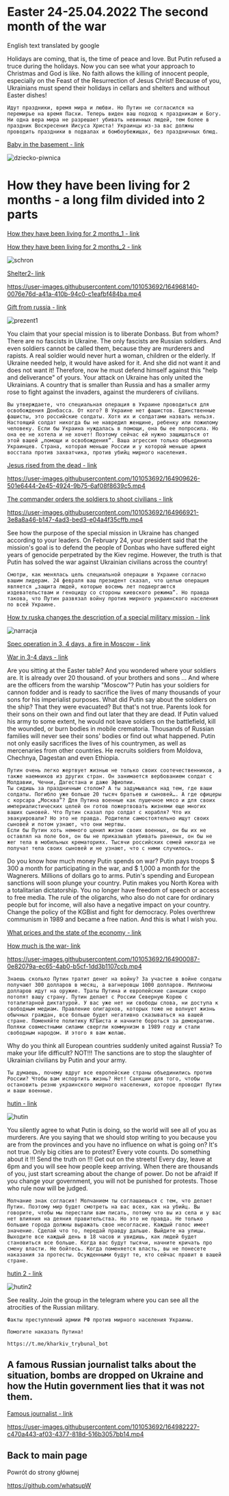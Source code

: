# Easter 24-25.04.2022 The second month of the war

English text translated by google

Holidays are coming, that is, the time of peace and love. But Putin refused a truce during the holidays. Now you can see what your approach to Christmas and God is like. No faith allows the killing of innocent people, especially on the Feast of the Resurrection of Jesus Christ! Because of you, Ukrainians must spend their holidays in cellars and shelters and without Easter dishes!

```
Идут праздники, время мира и любви. Но Путин не согласился на перемирье на время Пасхи. Теперь виден ваш подход к праздникам и Богу. Ни одна вера мира не разрешает убивать невинных людей, тем более в праздник Воскресения Иисуса Христа! Украинцы из-за вас должны проводить праздники в подвалах и бомбоубежищах, без праздничных блюд.
```

[Baby in the basement - link](https://user-images.githubusercontent.com/101053692/164890233-408d075a-ac6e-45e2-9975-24762b478e97.jpg?raw=true)

![dziecko-piwnica](https://user-images.githubusercontent.com/101053692/164890233-408d075a-ac6e-45e2-9975-24762b478e97.jpg)

# How they have been living for 2 months - a long film divided into 2 parts

[How they have been living for 2 months_1 - link](https://github.com/whatsupW/whatsupW/blob/main/img/5/Azov_schron1.mp4?raw=true)

[How they have been living for 2 months_2 - link](https://github.com/whatsupW/whatsupW/blob/main/img/5/Azov_schron2.mp4?raw=true)     

![schron](https://user-images.githubusercontent.com/101053692/164916170-794de9cd-3ee9-4bc8-9881-0071f1035b93.JPG?raw=true)

[ Shelter2- link](https://github.com/whatsupW/whatsupW/blob/main/img/5/schron2.mp4?raw=true)

https://user-images.githubusercontent.com/101053692/164968140-0076e76d-a41a-410b-94c0-c1eafbf484ba.mp4

[ Gift from russia - link](https://user-images.githubusercontent.com/101053692/164890252-9c6233d6-8535-49e6-bcaa-eb987a3a0213.jpg?raw=true)

![prezent1](https://user-images.githubusercontent.com/101053692/164890252-9c6233d6-8535-49e6-bcaa-eb987a3a0213.jpg)

You claim that your special mission is to liberate Donbass. But from whom? There are no fascists in Ukraine. The only fascists are Russian soldiers. And even soldiers cannot be called them, because they are murderers and rapists. A real soldier would never hurt a woman, children or the elderly. If Ukraine needed help, it would have asked for it. And she did not want it and does not want it! Therefore, now he must defend himself against this "help and deliverance" of yours.
Your attack on Ukraine has only united the Ukrainians. A country that is smaller than Russia and has a smaller army rose to fight against the invaders, against the murderers of civilians.

```
Вы утверждаете, что специальная операция в Украине проводиться для освобождения Донбасса. От кого? В Украине нет фашистов. Единственные фашисты, это российские солдаты. Хотя их и солдатами назвать нельзя. Настоящий солдат никогда бы не навредил женщине, ребенку или пожилому человеку. Если бы Украина нуждалась в помощи, она бы ее попросила. Но она ее не хотела и не хочет! Поэтому сейчас ей нужно защищаться от этой вашей „помощи и освобождения”. Ваша агрессия только объединила Украинцев. Страна, которая меньше России и у которой меньше армия восстала против захватчика, против убийц мирного населения. 
```

[ Jesus rised from the dead - link](https://github.com/whatsupW/whatsupW/blob/main/img/5/Jezus_zmartwychwsa%C5%82.mp4?raw=true)

https://user-images.githubusercontent.com/101053692/164909626-501e6444-2e45-4924-9b75-6af08f8639c5.mp4

[ The commander orders the soldiers to shoot civilians - link](https://github.com/whatsupW/whatsupW/blob/main/img/5/Zolnierze.mp4?raw=true)

https://user-images.githubusercontent.com/101053692/164966921-3e8a8a46-b147-4ad3-bed3-e04a4f35cffb.mp4

See how the purpose of the special mission in Ukraine has changed according to your leaders. On February 24, your president said that the mission's goal is to defend the people of Donbas who have suffered eight years of genocide perpetrated by the Kiev regime. However, the truth is that Putin has solved the war against Ukrainian civilians across the country!

```
Смотри, как менялась цель специальной операции в Украине согласно вашим лидерам. 24 февраля ваш президент сказал, что целью операция является „защита людей, которые восемь лет подвергаются издевательствам и геноциду со стороны киевского режима”. Но правда такова, что Путин развязал войну против мирного украинского населения по всей Украине.   
```
[ How tv ruska changes the description of a special military mission - link](https://user-images.githubusercontent.com/101053692/164890251-ecaae12a-e3ae-4a45-a4d7-c06ef6102351.jpg?raw=true)

![narracja](https://user-images.githubusercontent.com/101053692/164890251-ecaae12a-e3ae-4a45-a4d7-c06ef6102351.jpg)


[ Spec operation in 3, 4 days, a fire in Moscow - link](https://github.com/whatsupW/whatsupW/blob/main/img/5/3-4dni.mp4?raw=true)

[ War in 3-4 days - link](https://user-images.githubusercontent.com/101053692/164890263-c86a7ffe-3f88-4f74-a586-4f7fd132f608.mp4?raw=true)


Are you sitting at the Easter table? And you wondered where your soldiers are. It is already over 20 thousand. of your brothers and sons ... And where are the officers from the warship "Moscow"? Putin has your soldiers for cannon fodder and is ready to sacrifice the lives of many thousands of your sons for his imperialist purposes. What did Putin say about the soldiers on the ship? That they were evacuated? But that's not true. Parents look for their sons on their own and find out later that they are dead.
If Putin valued his army to some extent, he would not leave soldiers on the battlefield, kill the wounded, or burn bodies in mobile crematoria. Thousands of Russian families will never see their sons' bodies or find out what happened.
Putin not only easily sacrifices the lives of his countrymen, as well as mercenaries from other countries. He recruits soldiers from Moldova, Chechnya, Dagestan and even Ethiopia.

```
Путин очень легко жертвует жизнью не только своих соотечественников, а также наемников из других стран. Он занимается вербованием солдат с Молдавии, Чечни, Дагестана и даже Эфиопии. 
Ты сидишь за праздничным столом? А ты задумывался над тем, где ваши солдаты. Погибло уже больше 20 тысяч братьев и сыновей…. А где офицеры с корсара „Москва”? Для Путина военные как пушечное мясо и для своих империалистических целей он готов пожертвовать жизнями еще многих ваших сыновей. Что Путин сказал про солдат с корабля? Что их эвакуировали? Но это не правда. Родители самостоятельно ищут своих сыновей и потом узнают, что они мертвы. 
Если бы Путин хоть немного ценил жизни своих военных, он бы их не оставлял на поле боя, он бы не приказывал убивать раненых, он бы не жег тела в мобильных крематориях. Тысячи российских семей никогда не получат тела своих сыновей и не узнают, что с ними случилось.
```

Do you know how much money Putin spends on war? Putin pays troops $ 300 a month for participating in the war, and $ 1,000 a month for the Wagnerers. Millions of dollars go to arms. Putin's spending and European sanctions will soon plunge your country. Putin makes you North Korea with a totalitarian dictatorship. You no longer have freedom of speech or access to free media. The rule of the oligarchs, who also do not care for ordinary people but for income, will also have a negative impact on your country. Change the policy of the KGBist and fight for democracy.
Poles overthrew communism in 1989 and became a free nation. And this is what I wish you.

[ What prices and the state of the economy - link](https://github.com/whatsupW/whatsupW/blob/main/img/5/Ceny.mp4?raw=true)

[ How much is the war- link](https://github.com/whatsupW/whatsupW/blob/main/img/3/1-ile_kosztuje-wojna.mp4?raw=true)

https://user-images.githubusercontent.com/101053692/164900087-0e82079a-ec65-4ab0-b5cf-1dd3b1107ccb.mp4


```
Знаешь сколько Путин тратит денег на войну? За участие в войне солдаты получают 300 долларов в месяц, а вагнеровцы 1000 долларов. Миллионы долларов идут на оружие. Траты Путина и европейские санкции скоро потопят вашу страну. Путин делает с России Северную Корею с тоталитарной диктатурой. У вас уже нет ни свободы слова, ни доступа к свободным медиам. Правление олигархов, которых тоже не волнует жизнь обычных граждан, все больше будет негативно сказываться на вашей стране. Поменяйте политику КГБиста и начните бороться за демократию. 
Поляки совместными силами свергли коммунизм в 1989 году и стали свободным народом. И этого я вам желаю. 
```

Why do you think all European countries suddenly united against Russia? To make your life difficult? NOT!!! The sanctions are to stop the slaughter of Ukrainian civilians by Putin and your army.

```
Ты думаешь, почему вдруг все европейские страны объединились против России? Чтобы вам испортить жизнь? Нет! Санкции для того, чтобы остановить резню украинского мирного населения, которое проводит Путин и ваши военные. 
```

[ hutin - link](https://github.com/whatsupW/whatsupW/blob/main/img/5/hutin.jpg?raw=true)

![hutin](https://github.com/whatsupW/whatsupW/blob/main/img/5/hutin.jpg)

You silently agree to what Putin is doing, so the world will see all of you as murderers. Are you saying that we should stop writing to you because you are from the provinces and you have no influence on what is going on? It's not true. Only big cities are to protest? Every vote counts. Do something about it !!! Send the truth on !!! Get out on the streets! Every day, leave at 6pm and you will see how people keep arriving. When there are thousands of you, just start screaming about the change of power. Do not be afraid! If you change your government, you will not be punished for protests. Those who rule now will be judged.

```
Молчание знак согласия! Молчанием ты соглашаешься с тем, что делает Путин. Поэтому мир будет смотреть на вас всех, как на убийц. Вы говорите, чтобы мы перестали вам писать, потому что вы из села и у вас нет влияния на деяния правительства. Но это не правда. Не только большие города должны выражать свое несогласие. Каждый голос имеет значение. Сделай что то, передай правду дальше. Выйдите на улицы. Выходите все каждый день в 18 часов и увидишь, как людей будет становиться все больше. Когда вас будут тысячи, начните кричать про смену власти. Не бойтесь. Когда поменяется власть, вы не понесете наказания за протесты. Осужденными будут те, кто сейчас правит в вашей стране.
```

[ hutin 2 - link](https://github.com/whatsupW/whatsupW/blob/main/img/5/hutin2.jpg?raw=true)

![hutin2](https://github.com/whatsupW/whatsupW/blob/main/img/5/hutin2.jpg)

See reality. Join the group in the telegram where you can see all the atrocities of the Russian military. 

```
Факты преступлений армии РФ против мирного населения Украины. 

Помогите наказать Путина!

https://t.me/kharkiv_trybunal_bot
```

## A famous Russian journalist talks about the situation, bombs are dropped on Ukraine and how the Hutin government lies that it was not them.

[ Famous journalist - link](https://github.com/whatsupW/whatsupW/blob/main/img/5/Dziennikarz_m.mp4?raw=true)

https://user-images.githubusercontent.com/101053692/164982227-c470a443-af03-4377-818d-516b3057bb14.mp4

## Back to main page
Powrót do strony głównej

https://github.com/whatsupW
